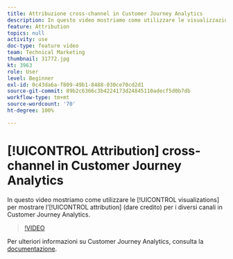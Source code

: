 ```yaml
---
title: Attribuzione cross-channel in Customer Journey Analytics
description: In questo video mostriamo come utilizzare le visualizzazioni per mostrare l’attribuzione (riconoscere il merito) per i diversi canali in Adobe Customer Journey Analytics.
feature: Attribution
topics: null
activity: use
doc-type: feature video
team: Technical Marketing
thumbnail: 31772.jpg
kt: 3963
role: User
level: Beginner
exl-id: 0c43da6a-f809-49b1-8488-030ce70cd2d1
source-git-commit: 89b2c6366c3b4224173d24845110adecf5d0b7db
workflow-type: tm+mt
source-wordcount: '70'
ht-degree: 100%

---
```


# [!UICONTROL Attribution] cross-channel in Customer Journey Analytics

In questo video mostriamo come utilizzare le [!UICONTROL visualizations] per mostrare l’[!UICONTROL attribution] (dare credito) per i diversi canali in Customer Journey Analytics.

>[!VIDEO](https://video.tv.adobe.com/v/31772/?quality=12&learn=on)

Per ulteriori informazioni su Customer Journey Analytics, consulta la [documentazione](https://experienceleague.adobe.com/docs/analytics-platform/using/cja-landing.html?lang=it).
